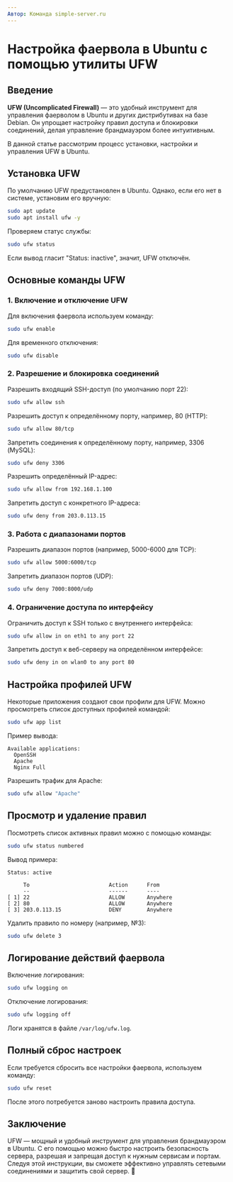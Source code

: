 ```yaml
---
Автор: Команда simple-server.ru
---
```

# Настройка фаервола в Ubuntu с помощью утилиты UFW

## Введение

**UFW (Uncomplicated Firewall)** — это удобный инструмент для управления фаерволом в Ubuntu и других дистрибутивах на базе Debian. Он упрощает настройку правил доступа и блокировки соединений, делая управление брандмауэром более интуитивным.

В данной статье рассмотрим процесс установки, настройки и управления UFW в Ubuntu.

## Установка UFW

По умолчанию UFW предустановлен в Ubuntu. Однако, если его нет в системе, установим его вручную:

```bash
sudo apt update
sudo apt install ufw -y
```

Проверяем статус службы:

```bash
sudo ufw status
```

Если вывод гласит "Status: inactive", значит, UFW отключён.

## Основные команды UFW

### 1. Включение и отключение UFW

Для включения фаервола используем команду:

```bash
sudo ufw enable
```

Для временного отключения:

```bash
sudo ufw disable
```

### 2. Разрешение и блокировка соединений

Разрешить входящий SSH-доступ (по умолчанию порт 22):

```bash
sudo ufw allow ssh
```

Разрешить доступ к определённому порту, например, 80 (HTTP):

```bash
sudo ufw allow 80/tcp
```

Запретить соединения к определённому порту, например, 3306 (MySQL):

```bash
sudo ufw deny 3306
```

Разрешить определённый IP-адрес:

```bash
sudo ufw allow from 192.168.1.100
```

Запретить доступ с конкретного IP-адреса:

```bash
sudo ufw deny from 203.0.113.15
```

### 3. Работа с диапазонами портов

Разрешить диапазон портов (например, 5000-6000 для TCP):

```bash
sudo ufw allow 5000:6000/tcp
```

Запретить диапазон портов (UDP):

```bash
sudo ufw deny 7000:8000/udp
```

### 4. Ограничение доступа по интерфейсу

Ограничить доступ к SSH только с внутреннего интерфейса:

```bash
sudo ufw allow in on eth1 to any port 22
```

Запретить доступ к веб-серверу на определённом интерфейсе:

```bash
sudo ufw deny in on wlan0 to any port 80
```

## Настройка профилей UFW

Некоторые приложения создают свои профили для UFW. Можно просмотреть список доступных профилей командой:

```bash
sudo ufw app list
```

Пример вывода:

```
Available applications:
  OpenSSH
  Apache
  Nginx Full
```

Разрешить трафик для Apache:

```bash
sudo ufw allow "Apache"
```

## Просмотр и удаление правил

Посмотреть список активных правил можно с помощью команды:

```bash
sudo ufw status numbered
```

Вывод примера:

```
Status: active

     To                         Action      From
     --                         ------      ----
[ 1] 22                         ALLOW       Anywhere
[ 2] 80                         ALLOW       Anywhere
[ 3] 203.0.113.15               DENY        Anywhere
```

Удалить правило по номеру (например, №3):

```bash
sudo ufw delete 3
```

## Логирование действий фаервола

Включение логирования:

```bash
sudo ufw logging on
```

Отключение логирования:

```bash
sudo ufw logging off
```

Логи хранятся в файле `/var/log/ufw.log`.

## Полный сброс настроек

Если требуется сбросить все настройки фаервола, используем команду:

```bash
sudo ufw reset
```

После этого потребуется заново настроить правила доступа.

## Заключение

UFW — мощный и удобный инструмент для управления брандмауэром в Ubuntu. С его помощью можно быстро настроить безопасность сервера, разрешая и запрещая доступ к нужным сервисам и портам. Следуя этой инструкции, вы сможете эффективно управлять сетевыми соединениями и защитить свой сервер. 🚀

